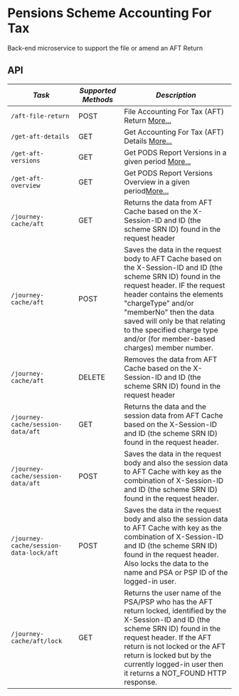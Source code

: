 Pensions Scheme Accounting For Tax
==================================

Back-end microservice to support the file or amend an AFT Return

API
---

| *Task* | *Supported Methods* | *Description* |
|--------|----|----|
| ```/aft-file-return                                     ```  | POST   | File Accounting For Tax (AFT) Return [More...](docs/aft-file-return.md) |
| ```/get-aft-details                                       ```  | GET   | Get Accounting For Tax (AFT) Details [More...](docs/get-aft-details.md) |
| ```/get-aft-versions                                     ```  | GET    | Get PODS Report Versions in a given period [More...](docs/get-aft-versions.md) |
| ```/get-aft-overview                                              ```  | GET    | Get PODS Report Versions Overview in a given period[More...](docs/get-aft-overview.md) |
| ```/journey-cache/aft               ```  | GET    | Returns the data from AFT Cache based on the X-Session-ID and ID (the scheme SRN ID) found in the request header
| ```/journey-cache/aft               ```  | POST   | Saves the data in the request body to AFT Cache based on the X-Session-ID and ID (the scheme SRN ID) found in the request header. IF the request header contains the elements "chargeType" and/or "memberNo" then the data saved will only be that relating to the specified charge type and/or (for member-based charges) member number.
| ```/journey-cache/aft               ```  | DELETE | Removes the data from AFT Cache based on the X-Session-ID and ID (the scheme SRN ID) found in the request header
| ```/journey-cache/session-data/aft               ```  | GET    | Returns the data and the session data from AFT Cache based on the X-Session-ID and ID (the scheme SRN ID) found in the request header.
| ```/journey-cache/session-data/aft               ```  | POST   | Saves the data in the request body and also the session data to AFT Cache with key as the combination of X-Session-ID and ID (the scheme SRN ID) found in the request header.
| ```/journey-cache/session-data-lock/aft          ```  | POST   | Saves the data in the request body and also the session data to AFT Cache with key as the combination of X-Session-ID and ID (the scheme SRN ID) found in the request header. Also locks the data to the name and PSA or PSP ID of the logged-in user.
| ```/journey-cache/aft/lock   ```  | GET    | Returns the user name of the PSA/PSP who has the AFT return locked, identified by the X-Session-ID and ID (the scheme SRN ID) found in the request header. If the AFT return is not locked or the AFT return is locked but by the currently logged-in user then it returns a NOT_FOUND HTTP response.  
